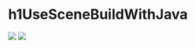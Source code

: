 # h1UseSceneBuildWithJava

![](https://i.imgur.com/0dDHm6q.jpg)
![](https://i.imgur.com/G0KIYkK.jpg)
